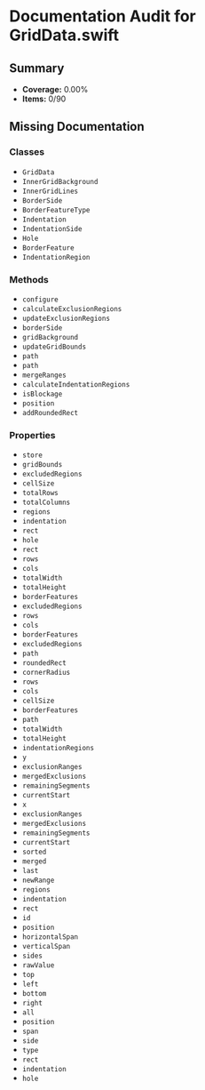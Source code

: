 # Documentation Audit for GridData.swift

## Summary

- **Coverage:** 0.00%
- **Items:** 0/90

## Missing Documentation

### Classes
- `GridData`
- `InnerGridBackground`
- `InnerGridLines`
- `BorderSide`
- `BorderFeatureType`
- `Indentation`
- `IndentationSide`
- `Hole`
- `BorderFeature`
- `IndentationRegion`

### Methods
- `configure`
- `calculateExclusionRegions`
- `updateExclusionRegions`
- `borderSide`
- `gridBackground`
- `updateGridBounds`
- `path`
- `path`
- `mergeRanges`
- `calculateIndentationRegions`
- `isBlockage`
- `position`
- `addRoundedRect`

### Properties
- `store`
- `gridBounds`
- `excludedRegions`
- `cellSize`
- `totalRows`
- `totalColumns`
- `regions`
- `indentation`
- `rect`
- `hole`
- `rect`
- `rows`
- `cols`
- `totalWidth`
- `totalHeight`
- `borderFeatures`
- `excludedRegions`
- `rows`
- `cols`
- `borderFeatures`
- `excludedRegions`
- `path`
- `roundedRect`
- `cornerRadius`
- `rows`
- `cols`
- `cellSize`
- `borderFeatures`
- `path`
- `totalWidth`
- `totalHeight`
- `indentationRegions`
- `y`
- `exclusionRanges`
- `mergedExclusions`
- `remainingSegments`
- `currentStart`
- `x`
- `exclusionRanges`
- `mergedExclusions`
- `remainingSegments`
- `currentStart`
- `sorted`
- `merged`
- `last`
- `newRange`
- `regions`
- `indentation`
- `rect`
- `id`
- `position`
- `horizontalSpan`
- `verticalSpan`
- `sides`
- `rawValue`
- `top`
- `left`
- `bottom`
- `right`
- `all`
- `position`
- `span`
- `side`
- `type`
- `rect`
- `indentation`
- `hole`
